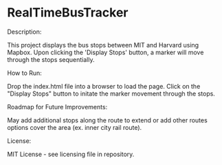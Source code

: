 # RealTimeBusTracker
Description:
<p>This project displays the bus stops between MIT and Harvard using Mapbox. Upon clicking the 'Display Stops' button, a marker will move through the stops sequentially.</p>

How to Run:
<p>Drop the index.html file into a browser to load the page. Click on the "Display Stops" button to initate the marker movement through the stops.</p>

Roadmap for Future Improvements:
<p>May add additional stops along the route to extend or add other routes options cover the area (ex. inner city rail route).</p>

License:
<p>MIT License - see licensing file in repository.</p>




